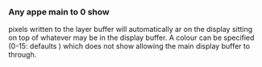 

### Any appe main to 0 show

 pixels written to the layer buffer will automatically ar on the display sitting on top of whatever may be in the display buffer. A colour can be specified (0-15: defaults ) which does not show allowing the main display buffer to through.